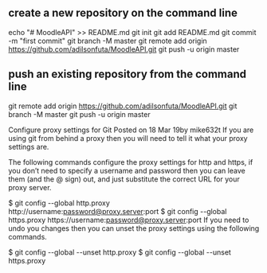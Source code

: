 ## create a new repository on the command line

echo "# MoodleAPI" >> README.md
git init
git add README.md
git commit -m "first commit"
git branch -M master
git remote add origin https://github.com/adilsonfuta/MoodleAPI.git
git push -u origin master


## push an existing repository from the command line

git remote add origin https://github.com/adilsonfuta/MoodleAPI.git
git branch -M master
git push -u origin master


Configure proxy settings for Git
Posted on 18 Mar 19by mike632t
If you are using git from behind a proxy then you will need to tell it what your proxy settings are.

The following commands configure the proxy settings for http and https, if you don’t need to specify a username and password then you can leave them (and the @ sign) out, and just substitute the correct URL for your proxy server.

$ git config --global http.proxy http://username:password@proxy.server:port
$ git config --global https.proxy https://username:password@proxy.server:port
If you need to undo you changes then you can unset the proxy settings using the following commands.

$ git config --global --unset http.proxy
$ git config --global --unset https.proxy